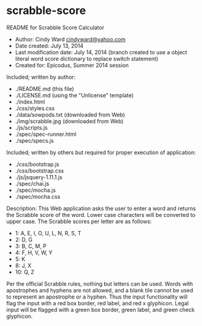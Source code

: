 scrabble-score
====================

README for Scrabble Score Calculator

* Author: Cindy Ward <cindyward@yahoo.com>
* Date created: July 13, 2014
* Last modification date: July 14, 2014 (branch created to use a object literal word score dictionary to replace switch statement)
* Created for:  Epicodus, Summer 2014 session

Included; written by author:
* ./README.md (this file)
* ./LICENSE.md (using the "Unlicense" template)
* ./index.html
* ./css/styles.css
* ./data/sowpods.txt (downloaded from Web)
* ./img/scrabble.jpg (downloaded from Web)
* ./js/scripts.js
* ./spec/spec-runner.html
* ./spec/specs.js

Included; written by others but required for proper execution of application:
* ./css/bootstrap.js
* ./css/bootstrap.css
* ./js/jsquery-1.11.1.js
* ./spec/chai.js
* ./spec/mocha.js
* ./spec/mocha.css

Description:
This Web application asks the user to enter a word and returns the Scrabble score of the word. Lower case characters will be converted to upper case. The Scrabble scores per letter are as follows:

* 1:  A, E, I, O, U, L, N, R, S, T
* 2:  D, G
* 3:  B, C, M, P
* 4:  F, H, V, W, Y
* 5:  K
* 8:  J, X
* 10: Q, Z

Per the official Scrabble rules, nothing but letters can be used. Words with apostrophes and hyphens are not allowed, and a blank tile cannot be used to represent an apostrophe or a hyphen. Thus the input functionality will flag the input with a red box border, red label, and red x glyphicon. Legal input will be flagged with a green box border, green label, and green check glyphicon.
